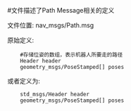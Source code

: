 #文件描述了Path Message相关的定义

文件位置: nav_msgs/Path.msg

原始定义:

		#存储位姿的数组，表示机器人所要走的路径
		Header header
		geometry_msgs/PoseStamped[] poses

或者定义为:

		std_msgs/Header header
		geometry_msgs/PoseStamped[] poses

